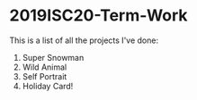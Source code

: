 # 2019ISC20-Term-Work
This is a list of all the projects I've done:    
1. Super Snowman   
2. Wild Animal
3. Self Portrait  
4. Holiday Card!
